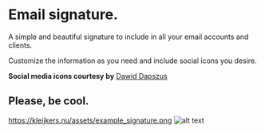 # Email signature.
A simple and beautiful signature to include in all your email accounts and clients.

Customize the information as you need and include social icons you desire.

**Social media icons courtesy by**
[Dawid Dapszus](https://dribbble.com/shots/1209419-20-Social-Media-Icons-Freebie)

## Please, be cool.

https://kleijkers.nu/assets/example_signature.png
![alt text](https://github.com/tkhrl/email_signatuee_master/blob/assets/example_signature.png?raw=true "test")

